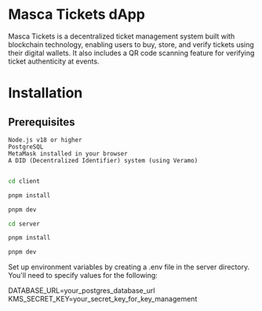 # Masca Tickets dApp

Masca Tickets is a decentralized ticket management system built with blockchain technology, enabling users to buy, store, and verify tickets using their digital wallets. It also includes a QR code scanning feature for verifying ticket authenticity at events.

# Installation

## Prerequisites

    Node.js v18 or higher
    PostgreSQL
    MetaMask installed in your browser
    A DID (Decentralized Identifier) system (using Veramo)

```bash

cd client

pnpm install

pnpm dev

cd server

pnpm install

pnpm dev
```

Set up environment variables by creating a .env file in the server directory. You'll need to specify values for the following:

DATABASE_URL=your_postgres_database_url
KMS_SECRET_KEY=your_secret_key_for_key_management